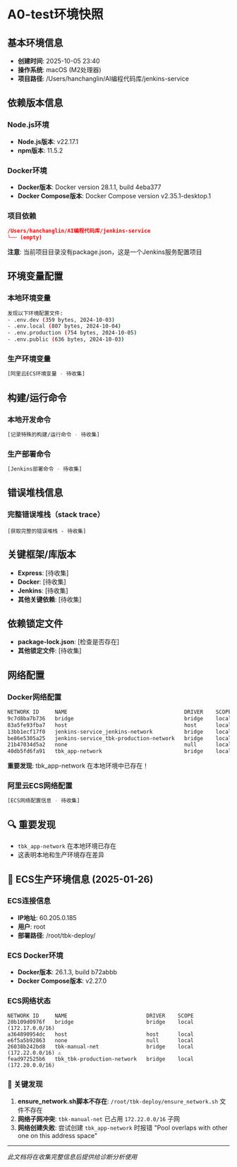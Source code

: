 # A0-test环境快照

## 基本环境信息
- **创建时间**: 2025-10-05 23:40
- **操作系统**: macOS (M2处理器)
- **项目路径**: /Users/hanchanglin/AI编程代码库/jenkins-service

## 依赖版本信息
### Node.js环境
- **Node.js版本**: v22.17.1
- **npm版本**: 11.5.2

### Docker环境
- **Docker版本**: Docker version 28.1.1, build 4eba377
- **Docker Compose版本**: Docker Compose version v2.35.1-desktop.1

### 项目依赖
```json
/Users/hanchanglin/AI编程代码库/jenkins-service
└── (empty)
```
**注意**: 当前项目目录没有package.json，这是一个Jenkins服务配置项目

## 环境变量配置
### 本地环境变量
```bash
发现以下环境配置文件:
- .env.dev (359 bytes, 2024-10-03)
- .env.local (807 bytes, 2024-10-04) 
- .env.production (754 bytes, 2024-10-05)
- .env.public (636 bytes, 2024-10-03)
```

### 生产环境变量
```bash
[阿里云ECS环境变量 - 待收集]
```

## 构建/运行命令
### 本地开发命令
```bash
[记录特殊的构建/运行命令 - 待收集]
```

### 生产部署命令
```bash
[Jenkins部署命令 - 待收集]
```

## 错误堆栈信息
### 完整错误堆栈（stack trace）
```
[获取完整的错误堆栈 - 待收集]
```

## 关键框架/库版本
- **Express**: [待收集]
- **Docker**: [待收集]
- **Jenkins**: [待收集]
- **其他关键依赖**: [待收集]

## 依赖锁定文件
- **package-lock.json**: [检查是否存在]
- **其他锁定文件**: [待收集]

## 网络配置
### Docker网络配置
```bash
NETWORK ID     NAME                                     DRIVER    SCOPE
9c7d8ba7b736   bridge                                   bridge    local
83a5fe93fba7   host                                     host      local
13bb1ecf17f0   jenkins-service_jenkins-network          bridge    local
be86e5305a25   jenkins-service_tbk-production-network   bridge    local
21b47034d5a2   none                                     null      local
40db5fd6fa91   tbk_app-network                          bridge    local
```
**重要发现**: tbk_app-network 在本地环境中已存在！

### 阿里云ECS网络配置
```bash
[ECS网络配置信息 - 待收集]
```

## 🔍 重要发现
- `tbk_app-network` 在本地环境已存在
- 这表明本地和生产环境存在差异

## 🚨 ECS生产环境信息 (2025-01-26)

### ECS连接信息
- **IP地址**: 60.205.0.185
- **用户**: root
- **部署路径**: /root/tbk-deploy/

### ECS Docker环境
- **Docker版本**: 26.1.3, build b72abbb
- **Docker Compose版本**: v2.27.0

### ECS网络状态
```
NETWORK ID     NAME                         DRIVER    SCOPE
20b109d0976f   bridge                       bridge    local (172.17.0.0/16)
a364890954dc   host                         host      local
e6f5a5b92863   none                         null      local
26038b242bd8   tbk-manual-net               bridge    local (172.22.0.0/16) ⚠️
fead972525b6   tbk_tbk-production-network   bridge    local (172.20.0.0/16)
```

### 🎯 关键发现
1. **ensure_network.sh脚本不存在**: `/root/tbk-deploy/ensure_network.sh` 文件不存在
2. **网络子网冲突**: `tbk-manual-net` 已占用 `172.22.0.0/16` 子网
3. **网络创建失败**: 尝试创建 `tbk_app-network` 时报错 "Pool overlaps with other one on this address space"

---
*此文档将在收集完整信息后提供给诊断分析使用*